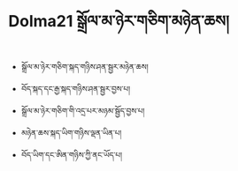 # Dolma21 སྒྲོལ་མ་ཉེར་གཅིག་མཉེན་ཆས།

- སྒྲོལ་མ་ཉེར་གཅིག་སྐད་གཉིས་ཤན་སྦྱར་མཉེན་ཆས།
- བོད་སྐད་དང་རྒྱ་སྐད་གཉིས་ཤན་སྦྱར་བྱས་པ།
- སྒྲོལ་མ་ཉེར་གཅིག་གི་འདྲ་པར་མཉམ་སྦྱོད་བྱས་པ།
- མཉེན་ཆས་སྐད་ཡིག་གཉིས་ལྡན་ཡིན་པ།
- བོད་ཡིག་དང་ཨིན་གཉིས་ཀྱི་ནང་ཡོད་པ།
